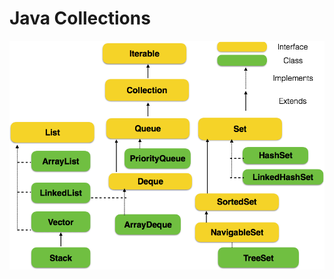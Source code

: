# Java Collections

<a href="https://youteam.io/blog/hard-skills-every-java-developer-should-have/"><img src="img/java-collections-diagrams.png" /></a>

